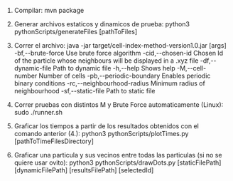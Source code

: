 1. Compilar:
mvn package

2. Generar archivos estaticos y dinamicos de prueba:
python3 pythonScripts/generateFiles [pathToFiles]

3. Correr el archivo:
java -jar target/cell-index-method-version1.0.jar [args]
 -bf,--brute-force                  Use brute force algorithm
 -cid,--chosen-id <arg>             Chosen Id of the particle whose
                                    neighbours will be displayed in a .xyz
                                    file
 -df,--dynamic-file <arg>           Path to dynamic file
 -h,--help                          Shows help
 -M,--cell-number <arg>             Number of cells
 -pb,--periodic-boundary            Enables periodic binary conditions
 -rc,--neighbourhood-radius <arg>   Minimum radius of neighbourhood
 -sf,--static-file <arg>            Path to static file

4. Correr pruebas con distintos M y Brute Force automaticamente (Linux):
sudo ./runner.sh

5. Graficar los tiempos a partir de los resultados obtenidos con el comando anterior (4.):
python3 pythonScripts/plotTimes.py [pathToTimeFilesDirectory]

6. Graficar una particula y sus vecinos entre todas las particulas (si no se quiere usar ovito):
python3 pythonScripts/drawDots.py [staticFilePath] [dynamicFilePath] [resultsFilePath] [selectedId]